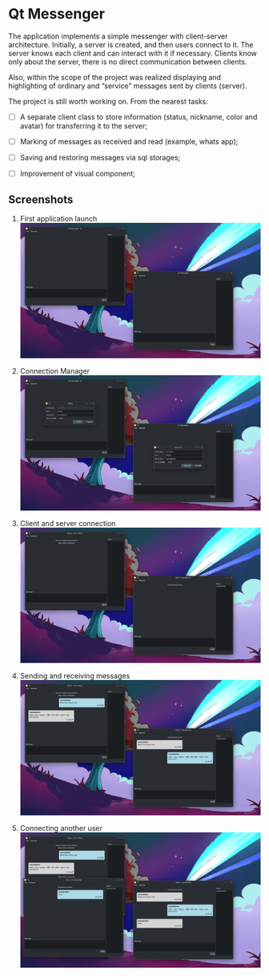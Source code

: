 # Qt Messenger

The application implements a simple messenger with client-server architecture. Initially, a server is created, and then users connect to it.
The server knows each client and can interact with it if necessary. Clients know only about the server, there is no direct communication between clients.

Also, within the scope of the project was realized displaying and highlighting of ordinary and “service” messages sent by clients (server).


The project is still worth working on. From the nearest tasks:
- [ ]  A separate client class to store information (status, nickname, color and avatar) for transferring it to the server;
- [ ]  Marking of messages as received and read (example, whats app);
- [ ]  Saving and restoring messages via sql storages;
- [ ]  Improvement of visual component;


## Screenshots

1. First application launch
![Initial](img/0_initial.png)

2. Connection Manager
![netManager](img/1_netManager.png)

3. Client and server connection
![Connected](img/2_connected.png)

4. Sending and receiving messages
![NewMessages](img/3_messages.png)

5. Connecting another user
![UserConnected](img/4_anotheruser.png)
